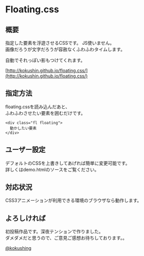 Floating.css
============
## 概要
指定した要素を浮遊させるCSSです。 JS使いません。  
画像だろうが文字だろうが容赦なくふわふわタイムします。  

自動でそれっぽい影もつけてくれます。

[http://kokushin.github.io/floating.css/](http://kokushin.github.io/floating.css/)

## 指定方法
floating.cssを読み込んだあと、  
ふわふわさせたい要素を囲むだけです。
```
<div class="fl floating">
  動かしたい要素
</div>
```

## ユーザー設定

デフォルトのCSSを上書きしてあげれば簡単に変更可能です。  
詳しくはdemo.htmlのソースをご覧ください。

## 対応状況

CSS3アニメーションが利用できる環境のブラウザなら動作します。

## よろしければ

初投稿作品です。深夜テンションで作りました。  
ダメダメだと思うので、ご意見ご感想お待ちしております。。

[@kokushing](https://twitter.com/kokushing)
